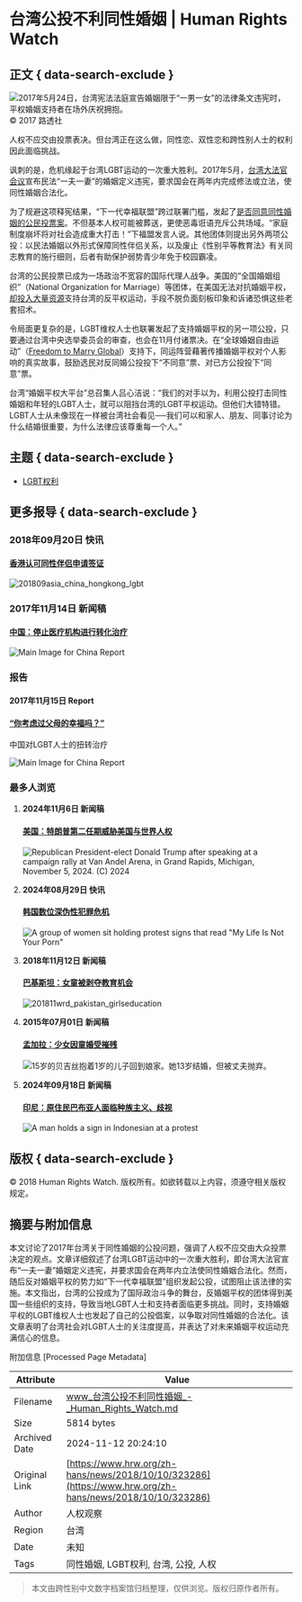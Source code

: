 # 台湾公投不利同性婚姻 | Human Rights Watch

## 正文 { data-search-exclude }


![2017年5月24日，台湾宪法法庭宣告婚姻限于“一男一女”的法律条文违宪时，平权婚姻支持者在场外庆祝拥抱。](https://www.hrw.org/sites/default/files/styles/embed_xxl/public/multimedia_images_2017/2017-05-taiwan-asia-china-lgbt.jpg?itok=KdKbZ8PE)  
© 2017 路透社

人权不应交由投票表决。但台湾正在这么做，同性恋、双性恋和跨性别人士的权利因此面临挑战。

讽刺的是，危机缘起于台湾LGBT运动的一次重大胜利。2017年5月，[台湾大法官会议](https://www.hrw.org/news/2017/05/24/first-asia-taiwan-legalize-same-sex-marriage)宣布民法“一夫一妻”的婚姻定义违宪，要求国会在两年内完成修法或立法，使同性婚姻合法化。

为了规避这项释宪结果，“下一代幸福联盟”跨过联署门槛，发起了[是否同意同性婚姻的公民投票案](https://www.straitstimes.com/asia/east-asia/taiwan-gay-marriage-faces-new-hurdle-with-referendum-proposal)。不但基本人权可能被葬送，更使恶毒诳语充斥公共场域。“家庭制度崩坏将对社会造成重大打击！”下福盟发言人说。其他团体则提出另外两项公投：以民法婚姻以外形式保障同性伴侣关系，以及废止《性别平等教育法》有关同志教育的施行细则，后者有助保护弱势青少年免于校园霸凌。

台湾的公民投票已成为一场政治不宽容的国际代理人战争。美国的“全国婚姻组织”（National Organization for Marriage）等团体，在美国无法对抗婚姻平权，[却投入大量资源](https://www.advocate.com/commentary/2018/9/18/antigay-assault-threatens-marriage-equality-taiwan)支持台湾的反平权运动，手段不脱负面刻板印象和诉诸恐惧这些老套招术。

令局面更复杂的是，LGBT维权人士也联署发起了支持婚姻平权的另一项公投，只要通过台湾中央选举委员会的审查，也会在11月付诸票决。在“全球婚姻自由运动”（[Freedom to Marry Global](https://secure.actblue.com/donate/twmarriage)）支持下，同运阵营藉著传播婚姻平权对个人影响的真实故事，鼓励选民对反同婚公投投下“不同意”票、对已方公投投下“同意”票。

台湾“婚姻平权大平台”总召集人吕心洁说：“我们的对手以为，利用公投打击同性婚姻和年轻的LGBT人士，就可以阻挡台湾的LGBT平权运动。但他们大错特错。LGBT人士从未像现在一样被台湾社会看见──我们可以和家人、朋友、同事讨论为什么结婚很重要，为什么法律应该尊重每一个人。”

## 主题 { data-search-exclude }
- [LGBT权利](https://www.hrw.org/zh-hans/topic/lgbtquanli)

## 更多报导 { data-search-exclude }

### 2018年09月20日 快讯
#### [香港认可同性伴侣申请签证](https://www.hrw.org/news/2018/09/20/322715)

![201809asia_china_hongkong_lgbt](https://www.hrw.org/sites/default/files/styles/square/public/multimedia_images_2018/201809asia_china_hongkong_lgbt.jpg?itok=iglJMSoK)

### 2017年11月14日 新闻稿
#### [中国：停止医疗机构进行转化治疗](https://www.hrw.org/news/2017/11/15/311397)

![Main Image for China Report](https://www.hrw.org/sites/default/files/styles/square/public/multimedia_images_2017/201711asia_china_main.jpeg?itok=scLCe6Z2)

### 报告
#### 2017年11月15日 Report
#### [“你考虑过父母的幸福吗？”](https://www.hrw.org/report/2017/11/15/311127)  
中国对LGBT人士的扭转治疗

![Main Image for China Report](https://www.hrw.org/sites/default/files/styles/square/public/multimedia_images_2017/201711asia_china_main.jpeg?itok=scLCe6Z2)

### 最多人浏览

1.  **2024年11月6日 新闻稿**
    #### [美国：特朗普第二任期威胁美国与世界人权](https://www.hrw.org/news/2024/11/06/us-second-trump-term-threat-rights-us-world)
    
    ![Republican President-elect Donald Trump after speaking at a campaign rally at Van Andel Arena, in Grand Rapids, Michigan, November 5, 2024. (C) 2024 ](https://www.hrw.org/sites/default/files/styles/square/public/media_2024/202411usp_usa_donald_trump.jpg?h=790be497&itok=fiUf25KK)

2.  **2024年08月29日 快讯**
    #### [韩国数位深伪性犯罪危机](https://www.hrw.org/news/2024/08/29/south-koreas-digital-sex-crime-deepfake-crisis)
    
    ![A group of women sit holding protest signs that read "My Life Is Not Your Porn"](https://www.hrw.org/sites/default/files/styles/square/public/media_2021/06/202106wrd_southkorea_protest.jpg?h=ac778ff2&itok=OsgAxyS0)

3.  **2018年11月12日 新闻稿**
    #### [巴基斯坦：女童被剥夺教育机会](https://www.hrw.org/news/2018/11/12/323980)
    
    ![201811wrd_pakistan_girlseducation](https://www.hrw.org/sites/default/files/styles/square/public/multimedia_images_2018/201811wrd_pakistan_girlseducation.jpg?itok=5GF0mQuc)

4.  **2015年07月01日 新闻稿**
    #### [孟加拉：少女因童婚受摧残](https://www.hrw.org/news/2015/07/01/278765)
    
    ![15岁的贝吉丝抱着1岁的儿子回到娘家。她13岁结婚，但被丈夫抛弃。](https://www.hrw.org/sites/default/files/styles/square/public/multimedia_images_2015/201504wrd_bangladesh_childmarriage_presser_updated.jpg?itok=vFG2VR6R)

5.  **2024年09月18日 新闻稿**
    #### [印尼：原住民巴布亚人面临种族主义、歧视](https://www.hrw.org/news/2024/09/18/indonesia-racism-discrimination-against-indigenous-papuans)
    
    ![A man holds a sign in Indonesian at a protest](https://www.hrw.org/sites/default/files/styles/square/public/media_2024/09/202409asia_indonesia_westpapua_protest.jpg?h=2d495be6&itok=eKcmezeE)

## 版权 { data-search-exclude }
© 2018 Human Rights Watch. 版权所有。如欲转载以上内容，须遵守相关版权规定。

## 摘要与附加信息

<!-- tcd_abstract -->
本文讨论了2017年台湾关于同性婚姻的公投问题，强调了人权不应交由大众投票决定的观点。文章详细叙述了台湾LGBT运动中的一次重大胜利，即台湾大法官宣布“一夫一妻”婚姻定义违宪，并要求国会在两年内立法使同性婚姻合法化。然而，随后反对婚姻平权的势力如“下一代幸福联盟”组织发起公投，试图阻止该法律的实施。本文指出，台湾的公投成为了国际政治斗争的舞台，反婚姻平权的团体得到美国一些组织的支持，导致当地LGBT人士和支持者面临更多挑战。同时，支持婚姻平权的LGBT维权人士也发起了自己的公投倡案，以争取对同性婚姻的合法化。该文章表明了台湾社会对LGBT人士的关注度提高，并表达了对未来婚姻平权运动充满信心的信息。
<!-- tcd_abstract_end -->

附加信息 [Processed Page Metadata]

| Attribute       | Value                                  |
|-----------------|----------------------------------------|
| Filename        | www_台湾公投不利同性婚姻_-_Human_Rights_Watch.md                             |
| Size            | 5814 bytes                           |
| Archived Date   | 2024-11-12 20:24:10                             |
| Original Link   | [https://www.hrw.org/zh-hans/news/2018/10/10/323286](https://www.hrw.org/zh-hans/news/2018/10/10/323286)                       |
| Author          | 人权观察                               |
| Region          | 台湾                               |
| Date            | 未知                                 |
| Tags            | 同性婚姻, LGBT权利, 台湾, 公投, 人权                                 |
>
> 本文由跨性别中文数字档案馆归档整理，仅供浏览。版权归原作者所有。
>